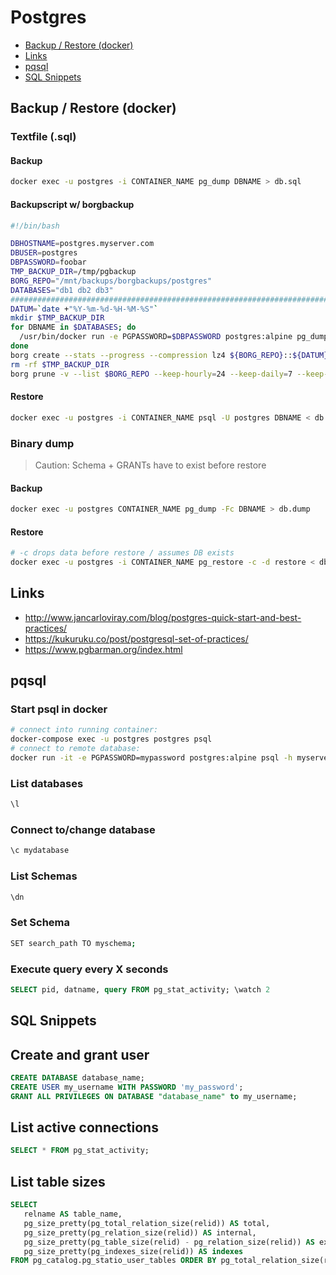 
# Postgres

- [Backup / Restore (docker)](#backup-restore-docker)
- [Links](#links)
- [pqsql](#pqsql)
- [SQL Snippets](#sql-snippets)

## Backup / Restore (docker)

### Textfile (.sql)

#### Backup

```bash
docker exec -u postgres -i CONTAINER_NAME pg_dump DBNAME > db.sql
```

#### Backupscript w/ borgbackup

```bash
#!/bin/bash

DBHOSTNAME=postgres.myserver.com
DBUSER=postgres
DBPASSWORD=foobar
TMP_BACKUP_DIR=/tmp/pgbackup
BORG_REPO="/mnt/backups/borgbackups/postgres"
DATABASES="db1 db2 db3"
###############################################################################
DATUM=`date +"%Y-%m-%d-%H-%M-%S"`
mkdir $TMP_BACKUP_DIR
for DBNAME in $DATABASES; do
  /usr/bin/docker run -e PGPASSWORD=$DBPASSWORD postgres:alpine pg_dump -h $DBHOSTNAME -U $DBUSER $DBNAME > $TMP_BACKUP_DIR/$DBNAME.sql
done
borg create --stats --progress --compression lz4 ${BORG_REPO}::${DATUM} $TMP_BACKUP_DIR
rm -rf $TMP_BACKUP_DIR
borg prune -v --list $BORG_REPO --keep-hourly=24 --keep-daily=7 --keep-weekly=4 --keep-monthly=6
```

#### Restore

```bash
docker exec -u postgres -i CONTAINER_NAME psql -U postgres DBNAME < db.sql
```

### Binary dump

> Caution: Schema + GRANTs have to exist before restore

#### Backup

```bash
docker exec -u postgres CONTAINER_NAME pg_dump -Fc DBNAME > db.dump
```

#### Restore

```bash
# -c drops data before restore / assumes DB exists
docker exec -u postgres -i CONTAINER_NAME pg_restore -c -d restore < db.dump
```


## Links

- http://www.jancarloviray.com/blog/postgres-quick-start-and-best-practices/
- https://kukuruku.co/post/postgresql-set-of-practices/
- https://www.pgbarman.org/index.html

## pqsql

### Start psql in docker

```bash
# connect into running container:
docker-compose exec -u postgres postgres psql
# connect to remote database:
docker run -it -e PGPASSWORD=mypassword postgres:alpine psql -h myserverhostname -U postgres
```

### List databases

```bash
\l
```

### Connect to/change database

```bash
\c mydatabase
```

### List Schemas

```bash
\dn
```

### Set Schema

```bash
SET search_path TO myschema;
```

### Execute query every X seconds

```sql
SELECT pid, datname, query FROM pg_stat_activity; \watch 2
```

## SQL Snippets

## Create and grant user

```sql
CREATE DATABASE database_name;
CREATE USER my_username WITH PASSWORD 'my_password';
GRANT ALL PRIVILEGES ON DATABASE "database_name" to my_username;
```

## List active connections

```sql
SELECT * FROM pg_stat_activity;
```

## List table sizes

```sql
SELECT
   relname AS table_name,
   pg_size_pretty(pg_total_relation_size(relid)) AS total,
   pg_size_pretty(pg_relation_size(relid)) AS internal,
   pg_size_pretty(pg_table_size(relid) - pg_relation_size(relid)) AS external,
   pg_size_pretty(pg_indexes_size(relid)) AS indexes
FROM pg_catalog.pg_statio_user_tables ORDER BY pg_total_relation_size(relid) DESC
```
